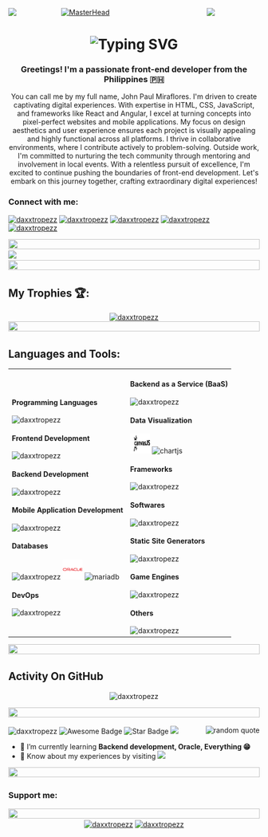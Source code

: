 [![MasterHead](https://mir-s3-cdn-cf.behance.net/project_modules/max_1200/bbefa799786133.5efa9bf3d1b49.gif)](https://daxxtropezz.github.io)
<img align="left" src="https://user-images.githubusercontent.com/65187002/144930161-2f783401-8d27-4fdf-a2f7-cc0ba32f1f1f.gif" width="21%" style="display:inline;"><img align="right" src="https://user-images.githubusercontent.com/65187002/144930161-2f783401-8d27-4fdf-a2f7-cc0ba32f1f1f.gif" width="21%" style="display:inline;">

<h1 align="center">
    <img src="https://readme-typing-svg.herokuapp.com?font=Anurati&weight=500&size=23&pause=1000&color=8B0CF7F6&background=FFFFFF00&center=true&random=true&width=500&height=70&lines=Hallo,+I'm+Daxxtropezz+%F0%9F%98%8E;I'm+a+Developer+%F0%9F%91%A8%F0%9F%8F%BB%E2%80%8D%F0%9F%92%BB;%F0%9F%90%B1%E2%80%8D%F0%9F%9A%80+Welcome+to+my+Github+Profile+%F0%9F%90%B1%E2%80%8D%F0%9F%9A%80;You+can+call+me+Hale%2FPaul%2FJP+%F0%9F%A4%97" alt="Typing SVG" />
</h1>

<h3 align="center">Greetings! I'm a passionate front-end developer from the Philippines 🇵🇭</h3>
<p align="center">You can call me by my full name, John Paul Miraflores. I'm driven to create captivating digital experiences. With expertise in HTML, CSS, JavaScript, and frameworks like React and Angular, I excel at turning concepts into pixel-perfect websites and mobile applications. My focus on design aesthetics and user experience ensures each project is visually appealing and highly functional across all platforms. I thrive in collaborative environments, where I contribute actively to problem-solving. Outside work, I'm committed to nurturing the tech community through mentoring and involvement in local events. With a relentless pursuit of excellence, I'm excited to continue pushing the boundaries of front-end development. Let's embark on this journey together, crafting extraordinary digital experiences!</p>
<h3 align="left">Connect with me:</h3>
<p align="left">
    <a href="https://fb.com/daxxtropezz" target="_blank"><img src="https://raw.githubusercontent.com/rahuldkjain/github-profile-readme-generator/master/src/images/icons/Social/facebook.svg" alt="daxxtropezz" height="50" width="50" /></a>
    <a href="https://linkedin.com/in/daxxtropezz" target="_blank"><img src="https://skillicons.dev/icons?i=linkedin" alt="daxxtropezz" /></a>
    <a href="https://stackoverflow.com/users/21004406" target="_blank"><img src="https://skillicons.dev/icons?i=stackoverflow" alt="daxxtropezz" /></a>
    <a href="https://instagram.com/daxxtropezz" target="_blank"><img src="https://skillicons.dev/icons?i=instagram" alt="daxxtropezz" /></a>
    <a href="mailto:miraflores.john@gmail.com" target="_blank"><img src="https://skillicons.dev/icons?i=gmail" alt="daxxtropezz" /></a>
</p>
<img src="https://i.imgur.com/dBaSKWF.gif" height="20" width="100%"> <!-- separator -->
<img src="https://github-readme-activity-graph.vercel.app/graph?username=Daxxtropezz&theme=dracula" />
<img src="https://i.imgur.com/dBaSKWF.gif" height="20" width="100%"> <!-- separator -->

## My Trophies 🏆:
<div align="center">
    <a href="https://daxxtropezz.github.io">
        <img align="center" src="https://github-profile-trophy.vercel.app/?username=daxxtropezz&theme=dracula&row=2&column=3&no-frame=true" alt="daxxtropezz" />
    </a>
</div>
<img src="https://i.imgur.com/dBaSKWF.gif" height="20" width="100%"> <!-- separator -->

## Languages and Tools:
<table width="100%" align="center">
<tr>
    <td>
        <h4>Programming Languages</h4><img src="https://skillicons.dev/icons?i=cpp,cs,java,js,ts,php,python&perline=5" alt="daxxtropezz" />
        <h4>Frontend Development</h4><img src="https://skillicons.dev/icons?i=react,angular,bootstrap,css,html,pug,sass,babel,tailwind&perline=5" alt="daxxtropezz" />
        <h4>Backend Development</h4><img src="https://skillicons.dev/icons?i=nodejs,spring,express,graphql,nginx,nestjs&perline=5" alt="daxxtropezz" />
        <h4>Mobile Application Development</h4><img src="https://skillicons.dev/icons?i=androidstudio,flutter,dart" alt="daxxtropezz" />
        <h4>Databases</h4>
        <div>
            <img src="https://skillicons.dev/icons?i=mongodb,mysql" alt="daxxtropezz" />
            <img src="https://raw.githubusercontent.com/devicons/devicon/master/icons/oracle/oracle-original.svg" alt="oracle" width="40" height="40" />
            <img src="https://www.vectorlogo.zone/logos/mariadb/mariadb-icon.svg" alt="mariadb" width="40" height="40" />
        </div>
        <h4>DevOps</h4><img src="https://skillicons.dev/icons?i=aws,docker,gcp" alt="daxxtropezz" />        
    </td>
    <td>
        <h4>Backend as a Service (BaaS)</h4><img src="https://skillicons.dev/icons?i=firebase" alt="daxxtropezz" />
        <h4>Data Visualization</h4>
            <div>
                <img src="https://raw.githubusercontent.com/Hardik0307/Hardik0307/master/assets/canvasjs-charts.svg" alt="canvasjs" width="40" height="40" />
                <img src="https://www.chartjs.org/media/logo-title.svg" alt="chartjs" width="40" height="40" />    
            </div>
        <h4>Frameworks</h4><img src="https://skillicons.dev/icons?i=laravel,dotnet" alt="daxxtropezz" />
        <h4>Softwares</h4><img src="https://skillicons.dev/icons?i=ai,ps,figma,blender,postman" alt="daxxtropezz" />
        <h4>Static Site Generators</h4><img src="https://skillicons.dev/icons?i=nextjs" alt="daxxtropezz" />
        <h4>Game Engines</h4><img src="https://skillicons.dev/icons?i=unity" alt="daxxtropezz" />
        <h4>Others</h4><img src="https://skillicons.dev/icons?i=linux,git,anaconda,bitbucket,eclipse,sublime,vscode,visualstudio,ubuntu,wordpress,notion&perline=5" alt="daxxtropezz" />
    </td>
</tr>
</table>
<img src="https://i.imgur.com/dBaSKWF.gif" height="20" width="100%"> <!-- separator -->

## Activity On GitHub
<p align="center">
  <img align="center" src="https://github-readme-streak-stats.herokuapp.com/?user=daxxtropezz&theme=darcula" alt="daxxtropezz" />
</p>
<img src="https://i.imgur.com/dBaSKWF.gif" height="20" width="100%"> <!-- separator -->

<!-- COL -->
<div align="center">
<div align="right">
    <img align="right" alt="random quote" src="https://quotes-github-readme.vercel.app/api?type=horizontal&theme=dracula&border=true&quote=Everyone%20in%20this%20country%20should%20learn%20how%20to%20program%20because%20it%20teaches%20you%20how%20to%20think&author=Steve%20Jobs">
</div>
    
<div align="left">
    <p align="left">
        <img src="https://komarev.com/ghpvc/?username=daxxtropezz&label=Visitors&color=7a0eb4&style=flat-square" alt="daxxtropezz">
        <img src="https://cdn.rawgit.com/sindresorhus/awesome/d7305f38d29fed78fa85652e3a63e154dd8e8829/media/badge.svg" alt="Awesome Badge">
        <img src="https://img.shields.io/static/v1?label=%F0%9F%8C%9F&message=Wake%20Up%20to%20Reality&style=style=flat&color=0f468a" alt="Star Badge"> 
        <a href="mailto:miraflores.john@gmail.com"> <img src="https://img.shields.io/badge/Let's%20Reach%20Out-3a3a47?logo=gmail&logoColor=blue" /> </a>
    </p>
            
- 🌱 I’m currently learning **Backend development, Oracle, Everything 😁**<br> 
- 📄 Know about my experiences by visiting <a href="https://daxxtropezz.github.io"> <img src="https://img.shields.io/badge/My%20Portfolio-3a3a47?style=for-the-badge" /> </a>
</div>
</div>
<img src="https://i.imgur.com/dBaSKWF.gif" height="20" width="100%"> <!-- separator -->
<!-- COL -->

<!-- Footer -->
<h3 align="left">Support me:</h3>
<img src="https://i.imgur.com/dBaSKWF.gif" height="20" width="100%"> <!-- separator -->
<div align="center">
    <a href="https://ko-fi.com/daxxtropezz" target='_blank'><img height='64' style='border:0px;height:64px;' src='https://storage.ko-fi.com/cdn/kofi1.png?v=3' border='0' alt='daxxtropezz' /></a>
    <a href="https://www.buymeacoffee.com/daxxtropezz" target='_blank'><img height='64' style='border:0px;height:64px;' src='https://cdn.buymeacoffee.com/buttons/v2/default-yellow.png' border='0' alt='daxxtropezz' /></a> 
</div>
